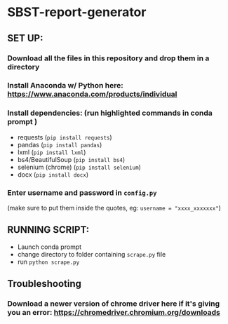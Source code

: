 # SBST-report-generator

## SET UP: 

### Download all the files in this repository and drop them in a directory 

### Install Anaconda w/ Python here: https://www.anaconda.com/products/individual 


### Install dependencies: (run highlighted commands in conda prompt ) 
- requests (`pip install requests`) 
- pandas (`pip install pandas`)
- lxml (`pip install lxml`)
- bs4/BeautifulSoup (`pip install bs4`)
- selenium (chrome) (`pip install selenium`) 
- docx (`pip install docx`) 

### Enter username and password in `config.py` 
(make sure to put them inside the quotes, eg: `username = "xxxx_xxxxxxx"`)

## RUNNING SCRIPT:

- Launch conda prompt 
- change directory to folder containing `scrape.py` file
-  run `python scrape.py` 



## Troubleshooting 

### Download a newer version of chrome driver here if it's giving you an error: https://chromedriver.chromium.org/downloads
